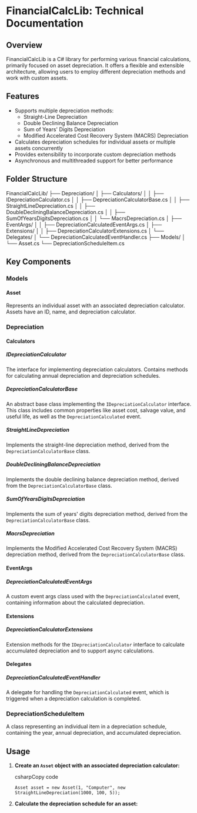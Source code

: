 FinancialCalcLib: Technical Documentation
=========================================

Overview
--------

FinancialCalcLib is a C# library for performing various financial calculations, primarily focused on asset depreciation. It offers a flexible and extensible architecture, allowing users to employ different depreciation methods and work with custom assets.

Features
--------

*   Supports multiple depreciation methods:
    *   Straight-Line Depreciation
    *   Double Declining Balance Depreciation
    *   Sum of Years' Digits Depreciation
    *   Modified Accelerated Cost Recovery System (MACRS) Depreciation
*   Calculates depreciation schedules for individual assets or multiple assets concurrently
*   Provides extensibility to incorporate custom depreciation methods
*   Asynchronous and multithreaded support for better performance

Folder Structure
----------------


FinancialCalcLib/ 
├── Depreciation/
│   ├── Calculators/
│   │   ├── IDepreciationCalculator.cs
│   │   ├── DepreciationCalculatorBase.cs
│   │   ├── StraightLineDepreciation.cs
│   │   ├── DoubleDecliningBalanceDepreciation.cs
│   │   ├── SumOfYearsDigitsDepreciation.cs
│   │   └── MacrsDepreciation.cs
│   ├── EventArgs/
│   │   ├── DepreciationCalculatedEventArgs.cs
│   ├── Extensions/
│   │   ├── DepreciationCalculatorExtensions.cs
│   └── Delegates/
│       └── DepreciationCalculatedEventHandler.cs
├── Models/
│   └── Asset.cs
└── DepreciationScheduleItem.cs

Key Components
--------------

### Models

#### Asset

Represents an individual asset with an associated depreciation calculator. Assets have an ID, name, and depreciation calculator.

### Depreciation

#### Calculators

##### IDepreciationCalculator

The interface for implementing depreciation calculators. Contains methods for calculating annual depreciation and depreciation schedules.

##### DepreciationCalculatorBase

An abstract base class implementing the `IDepreciationCalculator` interface. This class includes common properties like asset cost, salvage value, and useful life, as well as the `DepreciationCalculated` event.

##### StraightLineDepreciation

Implements the straight-line depreciation method, derived from the `DepreciationCalculatorBase` class.

##### DoubleDecliningBalanceDepreciation

Implements the double declining balance depreciation method, derived from the `DepreciationCalculatorBase` class.

##### SumOfYearsDigitsDepreciation

Implements the sum of years' digits depreciation method, derived from the `DepreciationCalculatorBase` class.

##### MacrsDepreciation

Implements the Modified Accelerated Cost Recovery System (MACRS) depreciation method, derived from the `DepreciationCalculatorBase` class.

#### EventArgs

##### DepreciationCalculatedEventArgs

A custom event args class used with the `DepreciationCalculated` event, containing information about the calculated depreciation.

#### Extensions

##### DepreciationCalculatorExtensions

Extension methods for the `IDepreciationCalculator` interface to calculate accumulated depreciation and to support async calculations.

#### Delegates

##### DepreciationCalculatedEventHandler

A delegate for handling the `DepreciationCalculated` event, which is triggered when a depreciation calculation is completed.

### DepreciationScheduleItem

A class representing an individual item in a depreciation schedule, containing the year, annual depreciation, and accumulated depreciation.

Usage
-----

1.  **Create an `Asset` object with an associated depreciation calculator:**
    
    csharpCopy code
    
    `Asset asset = new Asset(1, "Computer", new StraightLineDepreciation(1000, 100, 5));`
    
2.  **Calculate the depreciation schedule for an asset:**
